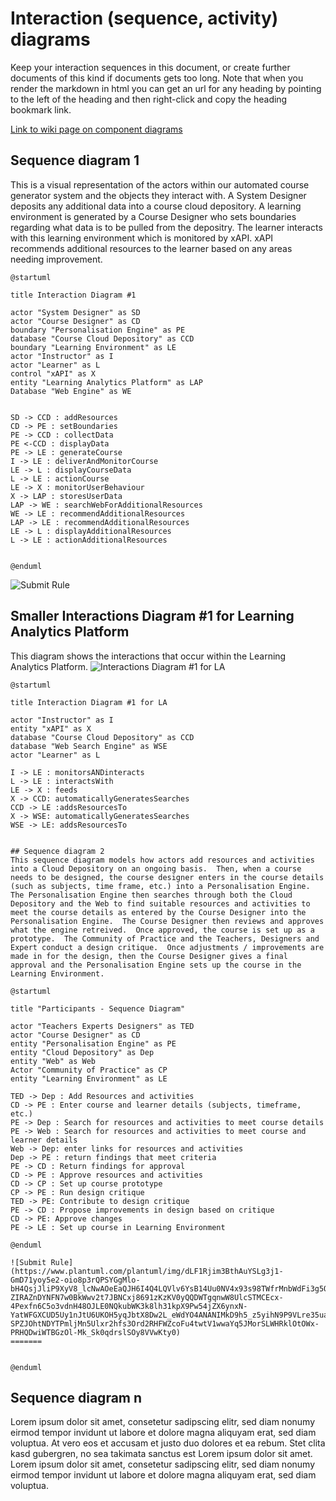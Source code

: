 # Interaction (sequence, activity) diagrams

Keep your interaction sequences in this document, or create further documents of this kind if documents gets too long. Note that when you render the markdown in html you can get an url for any heading by pointing to the left of the heading and then right-click and copy the heading bookmark link. 

[Link to wiki page on component diagrams](https://github.sydney.edu.au/crli/EDPC5022-2019/wiki/Sequence-Activity-Interaction-diagrams) 



## Sequence diagram  1

This is a visual representation of the actors within our automated course generator system and the objects they interact with. A System Designer deposits any additional data into a course cloud depository. A learning environment is generated by a Course Designer who sets boundaries regarding what data is to be pulled from the depositry. The learner interacts with this learning environment which is monitored by xAPI. xAPI recommends additional resources to the learner based on any areas needing improvement. 

```
@startuml

title Interaction Diagram #1 

actor "System Designer" as SD
actor "Course Designer" as CD
boundary "Personalisation Engine" as PE
database "Course Cloud Depository" as CCD
boundary "Learning Environment" as LE
actor "Instructor" as I
actor "Learner" as L
control "xAPI" as X
entity "Learning Analytics Platform" as LAP
Database "Web Engine" as WE


SD -> CCD : addResources
CD -> PE : setBoundaries
PE -> CCD : collectData
PE <-CCD : displayData
PE -> LE : generateCourse
I -> LE : deliverAndMonitorCourse
LE -> L : displayCourseData
L -> LE : actionCourse
LE -> X : monitorUserBehaviour
X -> LAP : storesUserData
LAP -> WE : searchWebForAdditionalResources
WE -> LE : recommendAdditionalResources
LAP -> LE : recommendAdditionalResources
LE -> L : displayAdditionalResources
L -> LE : actionAdditionalResources


@enduml
```

![Submit Rule](https://www.plantuml.com/plantuml/img/ZLDDQ-Cm4BthLuZikOTUbxBKZLqmk60sBCbrOisw0baget5O__iTIN7Ib1nwC-zhvetjvyX0F4zEARRiKBUUaM1W6xokBOm4a_xng9KIB93Ux9R8EEaQenqzqaP3rBjwPRTXfeYtxBPMnp1x0xJeJOyKWmTd8-GHZH-jnwph6sM0uGWIi0PjNPYDn7s4Q6N0KW9l4Zi4yjQF4dMo5Fo4dhEiQzQjMX-PvlISYNR5i_MyPQU6u9c2qvj_LTzcxA0ao_Bd8PNilh0TP5q7_3VGLDnLh-hBydiyVYwsRvHIkre__4ghwvyQZFcDKHeE6DKs4tqZU4H-ARsi409T74Dm3WTE8nB-z51WO-E7WsM5HTwbd16b5J2M8whsGXXqzeHKUVCMV3heMT4LxpMnu3ctkxZBLt5ZEGWybQW_4Ua5t-5aHQ0EsLNrgPMG61DTyWGKRbyA0mtlSgxNG9KnDkM3kzvcV-r4E8H9tgsvfpjdVaFujUXTqPV6zpHAFSi8-M_-0m00)



## Smaller Interactions Diagram #1 for Learning Analytics Platform

This diagram shows the interactions that occur within the Learning Analytics Platform. 
![Interactions Diagram #1 for LA](https://www.plantuml.com/plantuml/img/XL6nQiD03Dtr5SAPEtJDK69iKmocbAHWhufFIGxiktAIeVxxodOJIfTEftllwJq97KGfwJGE0EfrOAo3Sg9UVGnOUhec6d7tZ9UOiCaHm2Whipg8fccfCoJ16ZXO_upPL_vUhr27u4ZfJCAO5N5AzXP3d1oM_1d5M-ky2ekY_ALi-OmdfjJVi0fN7tZLjAVgdjmO6NYBRG1gV7h1fi8zZZ4iffA_bVvd2O7cGJ-mrkiD33AYC_p2x0IwvMkJx94cZIEfxsaOvbUsA5AMRIGMCCtTafoJ8ukjrhDynCt39ltNmpIRXod_U00SE3YxnpS0)

```
@startuml

title Interaction Diagram #1 for LA 

actor "Instructor" as I
entity "xAPI" as X 
database "Course Cloud Depository" as CCD
database "Web Search Engine" as WSE
actor "Learner" as L

I -> LE : monitorsANDinteracts
L -> LE : interactsWith
LE -> X : feeds
X -> CCD: automaticallyGeneratesSearches
CCD -> LE :addsResourcesTo
X -> WSE: automaticallyGeneratesSearches
WSE -> LE: addsResourcesTo


## Sequence diagram 2
This sequence diagram models how actors add resources and activities into a Cloud Depository on an ongoing basis.  Then, when a course needs to be designed, the course designer enters in the course details (such as subjects, time frame, etc.) into a Personalisation Engine. The Personalisation Engine then searches through both the Cloud Depository and the Web to find suitable resources and activities to meet the course details as entered by the Course Designer into the Personalisation Engine.  The Course Designer then reviews and approves what the engine retreived.  Once approved, the course is set up as a prototype.  The Community of Practice and the Teachers, Designers and Expert conduct a design critique.  Once adjustments / improvements are made in for the design, then the Course Designer gives a final approval and the Personalisation Engine sets up the course in the Learning Environment.

@startuml

title "Participants - Sequence Diagram"

actor "Teachers Experts Designers" as TED
actor "Course Designer" as CD
entity "Personalisation Engine" as PE
entity "Cloud Depository" as Dep
entity "Web" as Web
Actor "Community of Practice" as CP
entity "Learning Environment" as LE

TED -> Dep : Add Resources and activities
CD -> PE : Enter course and learner details (subjects, timeframe, etc.)
PE -> Dep : Search for resources and activities to meet course details
PE -> Web : Search for resources and activities to meet course and learner details
Web -> Dep: enter links for resources and activities
Dep -> PE : return findings that meet criteria
PE -> CD : Return findings for approval
CD -> PE : Approve resources and activities
CD -> CP : Set up course prototype
CP -> PE : Run design critique
TED -> PE: Contribute to design critique
PE -> CD : Propose improvements in design based on critique
CD -> PE: Approve changes
PE -> LE : Set up course in Learning Environment

@enduml

![Submit Rule](https://www.plantuml.com/plantuml/img/dLF1Rjim3BthAuYSLg3j1-GmD71yoy5e2-oio8p3rQPSYGgMlo-bH4QsjJliP9XyV8_lcNwAOeEaQJH6I4Q4LQVlv6YsB14Uu0NV4x93s98TWfrMnbWdFi3g5QqxOeZG_fenA7YBaGRMoWfiXDTsMv6DJo7YqY_jPckGLVAiYZhYsOuKhP1dQ7aWneBgsWNLZ3xroZ7xICfwBdrzNG0_S5zg-ZIRAZnDYNFN7w0BkWwv2t7JBNCxj8691zKzKV0yQQDWTgqnwW8UlcSTMCEcx-4Pexfn6C5o3vdnH48OJLE0NQkubWK3k8lh31kpX9Pw54jZX6ynxN-YatWFGXCUD5Uy1nJtU6UKOH5yqJbtX8Dw2L_eWdYO4ANANIMkD9h5_z5yihN9P9VLre35uaZy5l_9QxAHcaj0IO7XGDnhtgfvj79L3QHyPAzhQvPhJVftT9QnynpyoOwtQMzA3RzUuO9jkfA4G9ghIPqJB-SPZJOhtNDYTPmljMn5Ulxr2hfs3Ord2RHFWZcoFu4twtV1wwaYq5JMorSLWHRklOtOWx-PRHQDwiWTBGzOl-Mk_Sk0qdrslSOy8VVwKty0)
=======


@enduml
```


## Sequence diagram n

Lorem ipsum dolor sit amet, consetetur sadipscing elitr, sed diam nonumy eirmod tempor invidunt ut labore et dolore magna aliquyam erat, sed diam voluptua. At vero eos et accusam et justo duo dolores et ea rebum. Stet clita kasd gubergren, no sea takimata sanctus est Lorem ipsum dolor sit amet. Lorem ipsum dolor sit amet, consetetur sadipscing elitr, sed diam nonumy eirmod tempor invidunt ut labore et dolore magna aliquyam erat, sed diam voluptua.
